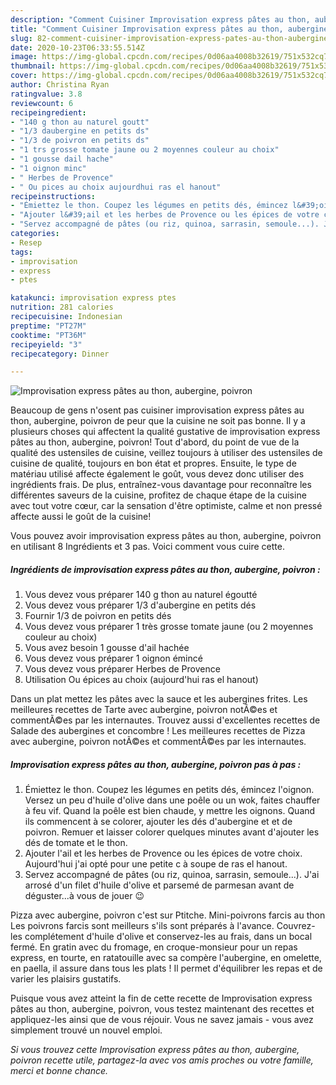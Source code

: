 ```yaml
---
description: "Comment Cuisiner Improvisation express pâtes au thon, aubergine, poivron"
title: "Comment Cuisiner Improvisation express pâtes au thon, aubergine, poivron"
slug: 82-comment-cuisiner-improvisation-express-pates-au-thon-aubergine-poivron
date: 2020-10-23T06:33:55.514Z
image: https://img-global.cpcdn.com/recipes/0d06aa4008b32619/751x532cq70/improvisation-express-pates-au-thon-aubergine-poivron-photo-principale-de-la-recette.jpg
thumbnail: https://img-global.cpcdn.com/recipes/0d06aa4008b32619/751x532cq70/improvisation-express-pates-au-thon-aubergine-poivron-photo-principale-de-la-recette.jpg
cover: https://img-global.cpcdn.com/recipes/0d06aa4008b32619/751x532cq70/improvisation-express-pates-au-thon-aubergine-poivron-photo-principale-de-la-recette.jpg
author: Christina Ryan
ratingvalue: 3.8
reviewcount: 6
recipeingredient:
- "140 g thon au naturel goutt"
- "1/3 daubergine en petits ds"
- "1/3 de poivron en petits ds"
- "1 trs grosse tomate jaune ou 2 moyennes couleur au choix"
- "1 gousse dail hache"
- "1 oignon minc"
- " Herbes de Provence"
- " Ou pices au choix aujourdhui ras el hanout"
recipeinstructions:
- "Émiettez le thon. Coupez les légumes en petits dés, émincez l&#39;oignon. Versez un peu d&#39;huile d&#39;olive dans une poêle ou un wok, faites chauffer à feu vif. Quand la poêle est bien chaude, y mettre les oignons. Quand ils commencent à se colorer, ajouter les dés d&#39;aubergine et et de poivron. Remuer et laisser colorer quelques minutes avant d&#39;ajouter les dés de tomate et le thon."
- "Ajouter l&#39;ail et les herbes de Provence ou les épices de votre choix. Aujourd&#39;hui j&#39;ai opté pour une petite c à soupe de ras el hanout."
- "Servez accompagné de pâtes (ou riz, quinoa, sarrasin, semoule...). J&#39;ai arrosé d&#39;un filet d&#39;huile d&#39;olive et parsemé de parmesan avant de déguster...à vous de jouer 😉"
categories:
- Resep
tags:
- improvisation
- express
- ptes

katakunci: improvisation express ptes 
nutrition: 281 calories
recipecuisine: Indonesian
preptime: "PT27M"
cooktime: "PT36M"
recipeyield: "3"
recipecategory: Dinner

---
```



![Improvisation express pâtes au thon, aubergine, poivron](https://img-global.cpcdn.com/recipes/0d06aa4008b32619/751x532cq70/improvisation-express-pates-au-thon-aubergine-poivron-photo-principale-de-la-recette.jpg)

Beaucoup de gens n'osent pas cuisiner improvisation express pâtes au thon, aubergine, poivron de peur que la cuisine ne soit pas bonne. Il y a plusieurs choses qui affectent la qualité gustative de improvisation express pâtes au thon, aubergine, poivron! Tout d'abord, du point de vue de la qualité des ustensiles de cuisine, veillez toujours à utiliser des ustensiles de cuisine de qualité, toujours en bon état et propres. Ensuite, le type de matériau utilisé affecte également le goût, vous devez donc utiliser des ingrédients frais. De plus, entraînez-vous davantage pour reconnaître les différentes saveurs de la cuisine, profitez de chaque étape de la cuisine avec tout votre cœur, car la sensation d'être optimiste, calme et non pressé affecte aussi le goût de la cuisine!

<!--inarticleads1-->

Vous pouvez avoir improvisation express pâtes au thon, aubergine, poivron en utilisant 8 Ingrédients et 3 pas. Voici comment vous cuire cette.

##### Ingrédients de improvisation express pâtes au thon, aubergine, poivron :

1. Vous devez vous préparer 140 g thon au naturel égoutté
1. Vous devez vous préparer 1/3 d&#39;aubergine en petits dés
1. Fournir 1/3 de poivron en petits dés
1. Vous devez vous préparer 1 très grosse tomate jaune (ou 2 moyennes couleur au choix)
1. Vous avez besoin 1 gousse d&#39;ail hachée
1. Vous devez vous préparer 1 oignon émincé
1. Vous devez vous préparer  Herbes de Provence
1. Utilisation  Ou épices au choix (aujourd&#39;hui ras el hanout)


Dans un plat mettez les pâtes avec la sauce et les aubergines frites. Les meilleures recettes de Tarte avec aubergine, poivron notÃ©es et commentÃ©es par les internautes. Trouvez aussi d&#39;excellentes recettes de Salade des aubergines et concombre ! Les meilleures recettes de Pizza avec aubergine, poivron notÃ©es et commentÃ©es par les internautes. 

<!--inarticleads2-->

##### Improvisation express pâtes au thon, aubergine, poivron pas à pas :

1. Émiettez le thon. Coupez les légumes en petits dés, émincez l&#39;oignon. Versez un peu d&#39;huile d&#39;olive dans une poêle ou un wok, faites chauffer à feu vif. Quand la poêle est bien chaude, y mettre les oignons. Quand ils commencent à se colorer, ajouter les dés d&#39;aubergine et et de poivron. Remuer et laisser colorer quelques minutes avant d&#39;ajouter les dés de tomate et le thon.
1. Ajouter l&#39;ail et les herbes de Provence ou les épices de votre choix. Aujourd&#39;hui j&#39;ai opté pour une petite c à soupe de ras el hanout.
1. Servez accompagné de pâtes (ou riz, quinoa, sarrasin, semoule...). J&#39;ai arrosé d&#39;un filet d&#39;huile d&#39;olive et parsemé de parmesan avant de déguster...à vous de jouer 😉


Pizza avec aubergine, poivron c&#39;est sur Ptitche. Mini-poivrons farcis au thon Les poivrons farcis sont meilleurs s&#39;ils sont préparés à l&#39;avance. Couvrez-les complétement d&#39;huile d&#39;olive et conservez-les au frais, dans un bocal fermé. En gratin avec du fromage, en croque-monsieur pour un repas express, en tourte, en ratatouille avec sa compère l&#39;aubergine, en omelette, en paella, il assure dans tous les plats ! Il permet d&#39;équilibrer les repas et de varier les plaisirs gustatifs. 

<!--inarticleads1-->

<p>
Puisque vous avez atteint la fin de cette recette de Improvisation express pâtes au thon, aubergine, poivron, vous testez maintenant des recettes et appliquez-les ainsi que de vous réjouir. Vous ne savez jamais - vous avez simplement trouvé un nouvel emploi.
</p>

<p>
<i>Si vous trouvez cette Improvisation express pâtes au thon, aubergine, poivron recette utile, partagez-la avec vos amis proches ou votre famille, merci et bonne chance.</i>
</p>
